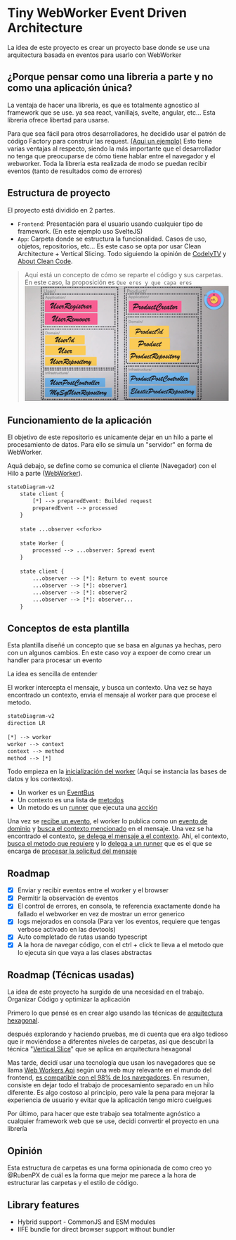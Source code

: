# Tiny WebWorker Event Driven Architecture

La idea de este proyecto es crear un proyecto base donde se use una arquitectura basada en eventos para usarlo con WebWorker

## ¿Porque pensar como una libreria a parte y no como una aplicación única?

La ventaja de hacer una libreria, es que es totalmente agnostico al framework que se use. ya sea react, vanillajs, svelte, angular, etc... Esta libreria ofrece libertad para usarse.

Para que sea fácil para otros desarrolladores, he decidido usar el patrón de código Factory para construir las request. [(Aqui un ejemplo)](https://github.com/RubenPX/Tiny-EDA-WebWorker/blob/72f26dbe01f743b3c5a8e05aa82494ee142edc39/frontend/src/App.svelte#L10-L12) Esto tiene varias ventajas al respecto, siendo la más importante que el desarrollador no tenga que preocuparse de cómo tiene hablar entre el navegador y el webworker. Toda la libreria esta realizada de modo se puedan recibir eventos (tanto de resultados como de errores)

## Estructura de proyecto

El proyecto está dividido en 2 partes.

- `Frontend`: Presentación para el usuario usando cualquier tipo de framework. (En este ejemplo uso SvelteJS)
- `App`: Carpeta donde se estructura la funcionalidad. Casos de uso, objetos, repositorios, etc... Es este caso se opta por usar Clean Architecture + Vertical Slicing. Todo siguiendo la opinión de [CodelyTV](https://www.youtube.com/watch?v=y3MWfPDmVqo) y [About Clean Code](https://www.youtube.com/watch?v=7ZXW_oWdTk4).

> Aquí está un concepto de cómo se reparte el código y sus carpetas.   
> En este caso, la proposición es `Que eres y que capa eres`
> ![Propuesta](CleanArchitectureFolderProposal.png)

## Funcionamiento de la aplicación

El objetivo de este repositorio es unicamente dejar en un hilo a parte el procesamiento de datos. Para ello se simula un "servidor" en forma de WebWorker.

Aquá debajo, se define como se comunica el cliente (Navegador) con el Hilo a parte ([WebWorker](https://developer.mozilla.org/es/docs/Web/API/Web_Workers_API/Using_web_workers)).

```mermaid
stateDiagram-v2
    state client {
        [*] --> preparedEvent: Builded request 
        preparedEvent --> processed
    }

    state ...observer <<fork>>

    state Worker {
        processed --> ...observer: Spread event
    }

    state client {
        ...observer --> [*]: Return to event source
        ...observer --> [*]: observer1
        ...observer --> [*]: observer2
        ...observer --> [*]: observer...
    }
```

## Conceptos de esta plantilla

Esta plantilla diseñé un concepto que se basa en algunas ya hechas, pero con un algunos cambios. En este caso voy a expoer de como crear un handler para procesar un evento

La idea es sencilla de entender

El worker intercepta el mensaje, y busca un contexto. Una vez se haya encontrado un contexto, envia el mensaje al worker para que procese el metodo.

```mermaid
stateDiagram-v2
direction LR

[*] --> worker
worker --> context
context --> method
method --> [*]
```

Todo empieza en la [inicialización del worker](https://github.com/RubenPX/Tiny-EDA-WebWorker/blob/39ea9c3803422f848fa5bf98256572b5f1534755/app/src/shared/WorkerManager.ts#L38-L49) (Aqui se instancia las bases de datos y los contextos).

- Un worker es un [EventBus](./src/Routes/EventBus.ts)
- Un contexto es una lista de [metodos](./src/Routes/ContextRoute.ts)
- Un metodo es un [runner](./src/Routes/EventRunner.ts) que ejecuta una [acción](https://github.com/RubenPX/edaw/blob/3ca2cd3d93e0de4ec2015ba7e2dfb043a9de1827/src/Routes/ContextRoute.ts#L19-L27)

Una vez se [recibe un evento](https://github.com/RubenPX/Tiny-EDA-WebWorker/blob/39ea9c3803422f848fa5bf98256572b5f1534755/app/src/shared/Routes/EventBus.ts#L18), el worker lo publica como un [evento de dominio](https://github.com/RubenPX/Tiny-EDA-WebWorker/blob/39ea9c3803422f848fa5bf98256572b5f1534755/app/src/shared/Routes/EventBus.ts#L35) y [busca el contexto mencionado](https://github.com/RubenPX/Tiny-EDA-WebWorker/blob/39ea9c3803422f848fa5bf98256572b5f1534755/app/src/shared/Routes/EventBus.ts#L66) en el mensaje. Una vez se ha encontrado el contexto, [se delega el mensaje a el contexto](https://github.com/RubenPX/Tiny-EDA-WebWorker/blob/39ea9c3803422f848fa5bf98256572b5f1534755/app/src/shared/Routes/EventBus.ts#L70). Ahí, el contexto, [busca el metodo que requiere](https://github.com/RubenPX/Tiny-EDA-WebWorker/blob/39ea9c3803422f848fa5bf98256572b5f1534755/app/src/shared/Routes/ContextRoute.ts#L20) y lo [delega a un runner](https://github.com/RubenPX/Tiny-EDA-WebWorker/blob/39ea9c3803422f848fa5bf98256572b5f1534755/app/src/shared/Routes/ContextRoute.ts#L24) que es el que se encarga de [procesar la solicitud del mensaje](https://github.com/RubenPX/Tiny-EDA-WebWorker/blob/39ea9c3803422f848fa5bf98256572b5f1534755/app/src/shared/Routes/EventRunner.ts#L12-L15)

## Roadmap

- [X] Enviar y recibir eventos entre el worker y el browser
- [X] Permitir la observación de eventos
- [X] El control de errores, en consola, te referencia exactamente donde ha fallado el webworker en vez de mostrar un error generico
- [X] logs mejorados en consola (Para ver los eventos, requiere que tengas verbose activado en las devtools)
- [X] Auto completado de rutas usando typescript
- [X] A la hora de navegar código, con el ctrl + click te lleva a el metodo que lo ejecuta sin que vaya a las clases abstractas

## Roadmap (Técnicas usadas)

La idea de este proyecto ha surgido de una necesidad en el trabajo. Organizar Código y optimizar la aplicación

Primero lo que pensé es en crear algo usando las técnicas de [arquitectura hexagonal](https://blog.cleancoder.com/uncle-bob/2012/08/13/the-clean-architecture.html).

después explorando y haciendo pruebas, me di cuenta que era algo tedioso que ir moviéndose a diferentes niveles de carpetas, así que descubrí la técnica "[Vertical Slice](https://blog.ndepend.com/vertical-slice-architecture-in-asp-net-core/)" que se aplica en arquitectura hexagonal

Mas tarde, decidí usar una tecnología que usan los navegadores que se llama [Web Workers Api](https://developer.mozilla.org/en-US/docs/Web/API/Web_Workers_API) según una web muy relevante en el mundo del frontend, [es compatible con el 98% de los navegadores](https://caniuse.com/webworkers). En resumen, consiste en dejar todo el trabajo de procesamiento separado en un hilo diferente. Es algo costoso al principio, pero vale la pena para mejorar la experiencia de usuario y evitar que la aplicación tengo micro cuelgues

Por último, para hacer que este trabajo sea totalmente agnóstico a cualquier framework web que se use, decidi convertir el proyecto en una librería

## Opinión

Esta estructura de carpetas es una forma opinionada de como creo yo @RubenPX de cuál es la forma que mejor me parece a la hora de estructurar las carpetas y el estilo de código.

## Library features

- Hybrid support - CommonJS and ESM modules
- IIFE bundle for direct browser support without bundler
